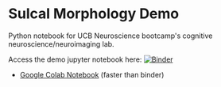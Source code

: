 # Sulcal Morphology Demo
Python notebook for UCB Neuroscience bootcamp's cognitive neuroscience/neuroimaging lab.  

Access the demo jupyter notebook here: [![Binder](https://mybinder.org/badge_logo.svg)](https://mybinder.org/v2/gh/smaboudian/sulcal-morph-demo/HEAD)  
* [Google Colab Notebook](https://colab.research.google.com/drive/1wiKHbN11-DiQgAC7dKNeA_jeeA0HXS3a?usp=sharing) (faster than binder)

